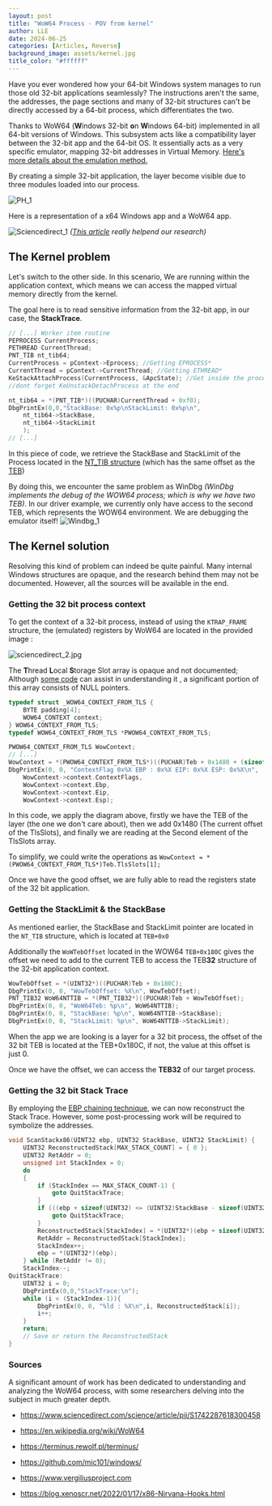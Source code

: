 ```yaml
---
layout: post
title: "WoW64 Process - POV from kernel"
author: LLE
date: 2024-06-25
categories: [Articles, Reverse]
background_image: assets/kernel.jpg
title_color: "#ffffff"
---
```



Have you ever wondered how your 64-bit Windows system manages to run those old 32-bit applications seamlessly? The instructions aren't the same, the addresses, the page sections and many of 32-bit structures can't be directly accessed by a 64-bit process, which differentiates the two.

Thanks to WoW64 (**W**indows 32-bit **o**n **W**indows 64-bit) implemented in all 64-bit versions of Windows. This
subsystem acts like a compatibility layer between the 32-bit app and the 64-bit OS. It essentially acts as a very specific emulator, mapping 32-bit addresses in Virtual Memory. [Here's more details about the emulation method.](https://learn.microsoft.com/en-us/windows/win32/winprog64/wow64-implementation-details)

By creating a simple 32-bit application, the layer become visible due to three modules loaded into our process.

![PH_1](/assets/posts/2024-02-07-WoW64-Process-POV-from-kernel/ProcessHacker_Screen1.PNG)

Here is a representation of a x64 Windows app and a WoW64 app.

![Sciencedirect_1](/assets/posts/2024-02-07-WoW64-Process-POV-from-kernel/sciencedirect_1.jpg)
*([This article](https://www.sciencedirect.com/science/article/pii/S1742287618300458) really helpend our research)*
## The Kernel problem

Let's switch to the other side. In this scenario, We are running within the application context, which means we can access the mapped virtual memory directly from the kernel.


The goal here is to read sensitive information from the 32-bit app, in our case, the **StackTrace**.

```c
// [...] Worker item routine
PEPROCESS CurrentProcess;
PETHREAD CurrentThread;
PNT_TIB nt_tib64;
CurrentProcess = pContext->Eprocess; //Getting EPROCESS*
CurrentThread = pContext->CurrentThread; //Getting ETHREAD*
KeStackAttachProcess(CurrentProcess, &ApcState); //Get inside the process context (Work items run in System context by default.)
//dont forget KeUnstackDetachProcess at the end

nt_tib64 = *(PNT_TIB*)((PUCHAR)CurrentThread + 0xf0);
DbgPrintEx(0,0,"StackBase: 0x%p\nStackLimit: 0x%p\n",
    nt_tib64->StackBase,
    nt_tib64->StackLimit
    );
// [...]
```
In this piece of code, we retrieve the StackBase and StackLimit of the Process located in the [NT_TIB structure](https://terminus.rewolf.pl/terminus/structures/ntdll/_NT_TIB_x64.html) (which has the same offset as the [TEB](https://terminus.rewolf.pl/terminus/structures/ntdll/_TEB_x64.html))

By doing this, we encounter the same problem as WinDbg
*(WinDbg implements the debug of the WOW64 process; which is why we have two TEB)*.
In our driver example, we currently only have access to the second TEB, which represents the WOW64 environment.
We are debugging the emulator itself!
![Windbg_1](/assets/posts/2024-02-07-WoW64-Process-POV-from-kernel/WinDBG_Screen1.png)

## The Kernel solution


Resolving this kind of problem can indeed be quite painful. Many internal Windows structures are opaque, and the research behind them may not be documented. However, all the sources will be available in the end.

### Getting the 32 bit process context

To get the context of a 32-bit process, instead of using the ``KTRAP_FRAME`` structure, the (emulated) registers by WoW64 are located in the provided image :

![sciencedirect_2.jpg](/assets/posts/2024-02-07-WoW64-Process-POV-from-kernel/sciencedirect_2.jpg)

The **T**hread **L**ocal **S**torage Slot array is opaque and not documented; Although [some code](https://github.com/mic101/windows/blob/master/WRK-v1.2/public/internal/base/inc/wow64tls.h) can assist in understanding it , a significant portion of this array consists of NULL pointers.

```c
typedef struct _WOW64_CONTEXT_FROM_TLS {
	BYTE padding[4];
	WOW64_CONTEXT context;
} WOW64_CONTEXT_FROM_TLS;
typedef WOW64_CONTEXT_FROM_TLS *PWOW64_CONTEXT_FROM_TLS;
```
```c
PWOW64_CONTEXT_FROM_TLS WowContext;
// [...]
WowContext = *(PWOW64_CONTEXT_FROM_TLS*)((PUCHAR)Teb + 0x1480 + (sizeof(UINT64) * 1));
DbgPrintEx(0, 0, "ContextFlag 0x%X EBP : 0x%X EIP: 0x%X ESP: 0x%X\n",
    WowContext->context.ContextFlags,
    WowContext->context.Ebp,
    WowContext->context.Eip,
    WowContext->context.Esp);
```
In this code, we apply the diagram above, firstly we have the TEB of the layer (the one we don't care about), then we add 0x1480 (The current offset of the TlsSlots), and finally we are reading at the Second element of the TlsSlots array.

To simplify, we could write the operations as ``WowContext = *(PWOW64_CONTEXT_FROM_TLS*)Teb.TlsSlots[1];``

Once we have the good offset, we are fully able to read the registers state of the 32 bit application.

### Getting the StackLimit & the StackBase

As mentioned earlier, the StackBase and StackLimit pointer are located in the ``NT_TIB`` structure, which is located at ``TEB+0x0``

Additionally the ``WoWTebOffset`` located in the WOW64 ``TEB+0x180C`` gives the offset we need to add to the current TEB to access the TEB**32** structure of the 32-bit application context.

```c
WowTebOffset = *(UINT32*)((PUCHAR)Teb + 0x180C);
DbgPrintEx(0, 0, "WowTebOffset: %X\n", WowTebOffset);
PNT_TIB32 WoW64NTTIB = *(PNT_TIB32*)((PUCHAR)Teb + WowTebOffset);
DbgPrintEx(0, 0, "WoW64Teb: %p\n", WoW64NTTIB);
DbgPrintEx(0, 0, "StackBase: %p\n", WoW64NTTIB->StackBase);
DbgPrintEx(0, 0, "StackLimit: %p\n", WoW64NTTIB->StackLimit);
```
When the app we are looking is a layer for a 32 bit process, the offset of the 32 bit TEB is located at the TEB+0x180C, if not, the value at this offset is just 0.

Once we have the offset, we can access the **TEB32** of our target process.

### Getting the 32 bit Stack Trace

By employing the [EBP chaining technique](https://www.researchgate.net/figure/Traditional-stack-trace-technique-based-on-EBP-chaining_fig1_323922951), we can now reconstruct the Stack Trace. However, some post-processing work will be required to symbolize the addresses.

```c
void ScanStackx86(UINT32 ebp, UINT32 StackBase, UINT32 StackLimit) {
	UINT32 ReconstructedStack[MAX_STACK_COUNT] = { 0 };
	UINT32 RetAddr = 0;
	unsigned int StackIndex = 0;
	do
	{
		if (StackIndex == MAX_STACK_COUNT-1) {
			goto QuitStackTrace;
		}
		if (((ebp + sizeof(UINT32) <= (UINT32)StackBase - sizeof(UINT32)) && (ebp >= (UINT32)StackLimit) ) == FALSE){
			goto QuitStackTrace;
		}
		ReconstructedStack[StackIndex] = *(UINT32*)(ebp + sizeof(UINT32));
		RetAddr = ReconstructedStack[StackIndex];
		StackIndex++;
		ebp = *(UINT32*)(ebp);
	} while (RetAddr != 0);
	StackIndex--;
QuitStackTrace:
	UINT32 i = 0;
	DbgPrintEx(0,0,"StackTrace:\n");
	while (i < (StackIndex-1)){
		DbgPrintEx(0, 0, "%ld : %X\n",i, ReconstructedStack[i]);
		i++;
	}
	return;
    // Save or return the ReconstructedStack
}
```

### Sources

A significant amount of work has been dedicated to understanding and analyzing the WoW64 process, with some researchers delving into the subject in much greater depth.

- https://www.sciencedirect.com/science/article/pii/S1742287618300458

- https://en.wikipedia.org/wiki/WoW64

- https://terminus.rewolf.pl/terminus/

- https://github.com/mic101/windows/

- https://www.vergiliusproject.com

- https://blog.xenoscr.net/2022/01/17/x86-Nirvana-Hooks.html
